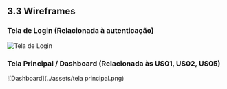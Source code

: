 ## 3.3 Wireframes


### Tela de Login (Relacionada à autenticação)

![Tela de Login](../assets/Login.png)



### Tela Principal / Dashboard (Relacionada às US01, US02, US05)

![Dashboard](../assets/tela principal.png)

